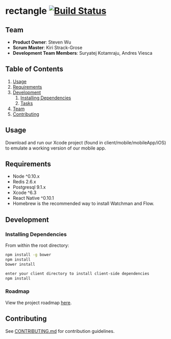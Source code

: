 # rectangle [![Build Status](https://travis-ci.org/ICentaur/rectangle.png)](https://travis-ci.org/ICentaur/rectangle)

## Team

  - __Product Owner__: Steven Wu
  - __Scrum Master__: Kiri Strack-Grose
  - __Development Team Members__: Suryatej Kotamraju, Andres Viesca

## Table of Contents

1. [Usage](#Usage)
1. [Requirements](#requirements)
1. [Development](#development)
    1. [Installing Dependencies](#installing-dependencies)
    1. [Tasks](#tasks)
1. [Team](#team)
1. [Contributing](#contributing)

## Usage

Download and run our Xcode project (found in client/mobile/mobileApp/iOS) to emulate a working version of our mobile app.

## Requirements

- Node ^0.10.x
- Redis 2.6.x
- Postgresql 9.1.x
- Xcode ^6.3 
- React Native ^0.10.1
- Homebrew is the recommended way to install Watchman and Flow.

## Development

### Installing Dependencies

From within the root directory:

```sh
npm install -g bower
npm install
bower install

enter your client directory to install client-side dependencies
npm install 
```

### Roadmap

View the project roadmap [here](https://github.com/ICentaur/rectangle/issues).


## Contributing

See [CONTRIBUTING.md](CONTRIBUTING.md) for contribution guidelines.

